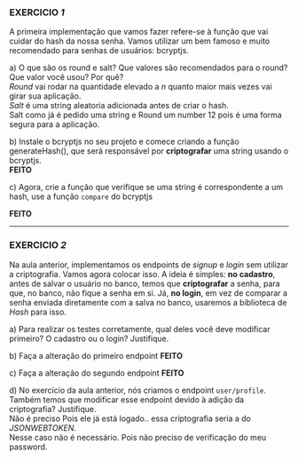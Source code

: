 ### EXERCICIO *1*

A primeira implementação que vamos fazer refere-se à função que vai cuidar do hash da nossa senha. Vamos utilizar um bem famoso e muito recomendado para senhas de usuários: bcryptjs.

a) O que são os round e salt? Que valores são recomendados para o round? Que valor você usou? Por quê?</br>
*Round* vai rodar na quantidade elevado a *n* quanto maior mais vezes vai girar sua aplicação.</br>
*Salt* é uma string aleatoria adicionada antes de criar o hash.</br>
Salt como já é pedido uma string e Round um number 12 pois é uma forma segura para a aplicação.

b) Instale o bcryptjs no seu projeto e comece criando a função generateHash(), que será responsável por **criptografar** uma string usando o bcryptjs.</br>
**FEITO**</br>

c) Agora, crie a função que verifique se uma string é correspondente a um hash, use a função `compare` do bcryptjs</br>

**FEITO**

---

### EXERCICIO *2*

Na aula anterior, implementamos os endpoints de *signup* e *login* sem utilizar a criptografia. Vamos agora colocar isso. A ideia é simples: **no cadastro**, antes de salvar o usuário no banco, temos que **criptografar** a senha, para que, no banco, não fique a senha em si. Já, **no login**, em vez de comparar a senha enviada diretamente com a salva no banco, usaremos a biblioteca de *Hash* para isso.

a) Para realizar os testes corretamente, qual deles você deve modificar primeiro? O cadastro ou o login? Justifique.

b) Faça a alteração do primeiro endpoint
**FEITO**

c) Faça a alteração do segundo endpoint
**FEITO**

d) No exercício da aula anterior, nós criamos o endpoint `user/profile`. Também temos que modificar esse endpoint devido à adição da criptografia? Justifique.</br>
Não é preciso Pois ele já está logado.. essa criptografia seria a do *JSONWEBTOKEN*.</br>
Nesse caso não é necessário. Pois não preciso de verificação do meu password.</br>